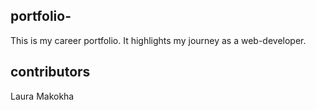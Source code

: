 ## portfolio-

This is my career portfolio. It highlights my journey as a web-developer.

## contributors
Laura Makokha
